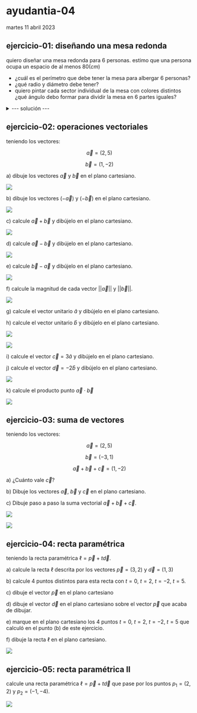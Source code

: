 # ayudantia-04

martes 11 abril 2023

## ejercicio-01: diseñando una mesa redonda

quiero diseñar una mesa redonda para 6 personas. estimo que una persona ocupa un espacio de al menos $80(cm)$

- ¿cuál es el perímetro que debe tener la mesa para albergar 6 personas?
- ¿qué radio y diámetro debe tener?
- quiero pintar cada sector individual de la mesa con colores distintos ¿qué ángulo debo formar para dividir la mesa en 6 partes iguales?

<details>
<summary>--- solución ---</summary>

el perímetro sería 6 veces el espacio estimado por persona:

$$p = 6 \cdot 80(cm) = 480(cm) = 4.8(m)$$

el radio lo podemos calcular usando la relación fundamental de $\pi$:

$$\pi = \frac{perímetro}{diámetro} = \frac{p}{2r}$$

$$\therefore \ p = 2 \pi r$$

en el punto anterior calculamos que $p=480(cm)$, por lo que podemos calcular el radio:

$$r=\frac{p}{2\pi}=\frac{480(cm)}{2\pi} \approx 76.4(cm)$$

el diámetro es el doble del radio:

$$d=2r \approx 2\cdot 76.4(cm) \approx 152.8(cm)$$

si se quiere dividir la mesa en 6 partes iguales, debemos dividir los $360°$ totales en 6.

$$\alpha = 360°/6 = 60°$$

por lo que es necesario que dibujar ángulos de 60° grados.

</details>

## ejercicio-02: operaciones vectoriales

teniendo los vectores:

$$\vec{a} = (2,5)$$

$$\vec{b} = (1,-2)$$

a) dibuje los vectores $\vec{a}$ y $\vec{b}$ en el plano cartesiano.

![](img/1.jpg)

b) dibuje los vectores $(-\vec{a})$ y $(-\vec{b})$ en el plano cartesiano.

![](img/2.jpg)

c) calcule $\vec{a} + \vec{b}$ y dibújelo en el plano cartesiano.

![](img/3.jpg)

d) calcule $\vec{a} - \vec{b}$ y dibújelo en el plano cartesiano.

![](img/4.jpg)

e) calcule $\vec{b} - \vec{a}$ y dibújelo en el plano cartesiano.

![](img/5.jpg)

f) calcule la magnitud de cada vector $\vert \vert \vec{a} \vert \vert$ y $\vert \vert \vec{b} \vert \vert$.

![](img/6.jpg)

g) calcule el vector unitario $\hat{a}$ y dibújelo en el plano cartesiano.

h) calcule el vector unitario $\hat{b}$ y dibújelo en el plano cartesiano.

![](img/7.jpg)

![](img/8.jpg)

i) calcule el vector $\vec{c} = 3 \hat{a}$ y dibújelo en el plano cartesiano.

j) calcule el vector $\vec{d} = -2 \hat{b}$ y dibújelo en el plano cartesiano.

![](img/9.jpg)

k) calcule el producto punto $\vec{a} \cdot \vec{b}$

![](img/10.jpg)

## ejercicio-03: suma de vectores

teniendo los vectores:

$$\vec{a} = (2,5)$$

$$\vec{b} = (-3,1)$$

$$\vec{a} + \vec{b} + \vec{c} = (1,-2)$$

a) ¿Cuánto vale $\vec{c}$?

b) Dibuje los vectores $\vec{a}$, $\vec{b}$ y $\vec{c}$ en el plano cartesiano.

c) Dibuje paso a paso la suma vectorial $\vec{a} + \vec{b} + \vec{c}$.

![](img/11.jpg)

![](img/12.jpg)

## ejercicio-04: recta paramétrica

teniendo la recta paramétrica $\ell = \vec{p} + t \vec{d}$.

a) calcule la recta $\ell$ descrita por los vectores $\vec{p} = (3,2)$ y $\vec{d} = (1,3)$

b) calcule 4 puntos distintos para esta recta con $t=0$, $t=2$, $t=-2$, $t=5$.

c) dibuje el vector $\vec{p}$ en el plano cartesiano

d) dibuje el vector $\vec{d}$ en el plano cartesiano sobre el vector $\vec{p}$ que acaba de dibujar.

e) marque en el plano cartesiano los 4 puntos $t=0$, $t=2$, $t=-2$, $t=5$ que calculó en el punto (b) de este ejercicio.

f) dibuje la recta $\ell$ en el plano cartesiano.

![](img/13.jpg)

## ejercicio-05: recta paramétrica II

calcule una recta paramétrica $\ell = \vec{p} + t \vec{d}$ que pase por los puntos $p_1=(2,2)$ y $p_2=(-1,-4)$.

![](img/14.jpg)



